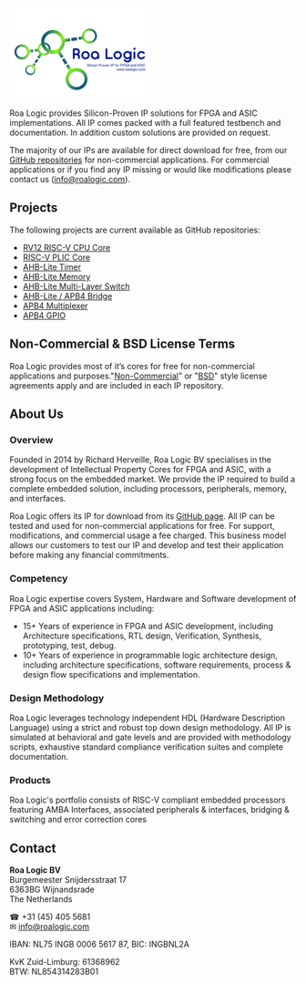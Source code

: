 ![RoaLogicHeader](assets/img/Tagged_Logo.png)

Roa Logic provides Silicon-Proven IP solutions for FPGA and ASIC implementations. All IP comes packed with a full featured testbench and documentation. In addition custom solutions are provided on request.

The majority of our IPs are available for direct download for free, from our [GitHub repositories](https://github.com/roalogic) for non-commercial applications. For commercial applications or if you find any IP missing or would like modifications please contact us (info@roalogic.com).

## Projects

The following projects are current available as GitHub repositories:

- [RV12 RISC-V CPU Core](https://roalogic.github.io/RV12)
- [RISC-V PLIC Core](https://roalogic.github.io/plic)
- [AHB-Lite Timer](https://roalogic.github.io/ahb3lite_timer)
- [AHB-Lite Memory](https://roalogic.github.io/ahb3lite_memory)
- [AHB-Lite Multi-Layer Switch](https://roalogic.github.io/ahb3lite_interconnect)
- [AHB-Lite / APB4 Bridge](https://roalogic.github.io/ahb3lite_apb_bridge)
- [APB4 Multiplexer](https://roalogic.github.io/apb4_mux)
- [APB4 GPIO](https://roalogic.github.io/apb4_gpio)

## Non-Commercial & BSD License Terms

Roa Logic provides most of it’s cores for free for non-commercial applications and purposes."[Non-Commercial](docs/license_noncom.md)" or "[BSD](docs/license_bsd.md)" style license agreements apply and are included in each IP repository.

## About Us

### Overview

Founded in 2014 by Richard Herveille, Roa Logic BV specialises in the development of Intellectual Property Cores for FPGA and ASIC, with a strong focus on the embedded market. We provide the IP required to build a complete embedded solution, including processors, peripherals, memory, and interfaces.

Roa Logic offers its IP for download from its [GitHub page](https://github.com/RoaLogic). All IP can be tested and used for non-commercial applications for free. For support, modifications, and commercial usage a fee charged. This business model allows our customers to test our IP and develop and test their application before making any financial commitments.

### Competency

Roa Logic expertise covers System, Hardware and Software development of FPGA and ASIC applications including:

  * 15+ Years of experience in FPGA and ASIC development, including Architecture specifications, RTL design, Verification, Synthesis, prototyping, test, debug.
  * 10+ Years of experience in programmable logic architecture design, including architecture specifications, software requirements, process & design flow specifications and implementation.

### Design Methodology

Roa Logic leverages technology independent HDL (Hardware Description Language) using a strict and robust top down design methodology. All IP is simulated at behavioral and gate levels and are provided with methodology scripts, exhaustive standard compliance verification suites and complete documentation.

### Products

Roa Logic's portfolio consists of RISC-V compliant embedded processors featuring AMBA Interfaces, associated peripherals & interfaces, bridging & switching and error correction cores

## Contact

**Roa Logic BV**  
Burgemeester Snijdersstraat 17  
6363BG Wijnandsrade  
The Netherlands

☎︎ +31 (45) 405 5681  
✉︎  info@roalogic.com

IBAN: NL75 INGB 0006 5617 87, BIC: INGBNL2A

KvK Zuid-Limburg: 61368962  
BTW: NL854314283B01

